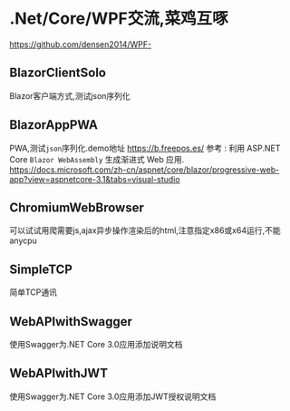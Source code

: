 # .Net/Core/WPF交流,菜鸡互啄
https://github.com/densen2014/WPF-

BlazorClientSolo
-------
Blazor客户端方式,测试json序列化

BlazorAppPWA
-------
PWA,测试`json`序列化.demo地址   https://b.freepos.es/
    参考 : 
    利用 ASP.NET Core `Blazor WebAssembly` 生成渐进式 Web 应用. 
    https://docs.microsoft.com/zh-cn/aspnet/core/blazor/progressive-web-app?view=aspnetcore-3.1&tabs=visual-studio

ChromiumWebBrowser
-------
可以试试用爬需要js,ajax异步操作渲染后的html,注意指定x86或x64运行,不能anycpu

SimpleTCP
-------
简单TCP通讯

WebAPIwithSwagger
-------
使用Swagger为.NET Core 3.0应用添加说明文档

WebAPIwithJWT
-------
使用Swagger为.NET Core 3.0应用添加JWT授权说明文档
